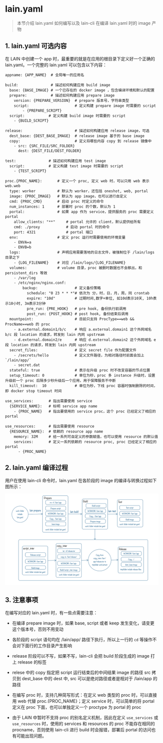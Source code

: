 # lain.yaml

>本节介绍 lain.yaml 如何编写以及 lain-cli 在编译 lain.yaml 时的 image 产物

## 1. lain.yaml 可选内容

在 LAIN 中创建一个 app 时，最重要的就是在应用的根目录下定义好一个正确的 lain.yaml。一个完整的 lain.yaml 可以包含以下内容：

```
appname: {APP_NAME}  # 全局唯一的应用名

build:               # 描述如何构建应用 build image 
  base: {BASE_IMAGE} # 一个已存在的 docker image ，包含编译环境和默认的配置     
  prepare:           # 描述如何构建应用 prepare image
    version: {PREPARE_VERSION}  # prepare 版本号，字符串类型
    script:                     # 定义构建 prepare image 时需要的 script
        - {PREPARE_SCRIPT}
  script:           # 定义构建 build image 时需要的 script
    - {BUILD_SCRIPT}

release:                        # 描述如何构建应用 release image，可选
  dest_base: {DEST_BASE_IMAGE}  # release image 基于的 base image
  copy:                         # 定义将哪些内容 copy 到 release 镜像中
    - src: {SRC_FILE/SRC_FOLDER}
      dest: {DEST_FILE/DEST_FOLDER}

test:               # 描述如何构建应用 test image
  script:           # 定义构建 test image 时需要的 script
    - {TEST_SCRIPT}

proc.{PROC_NAME}:       # 定义一个 proc, 定义 web 时，可以只用 web 表示 web.web
  type: worker          # 默认为 worker，还包括 oneshot, web, portal
  image: {PROC_IMAGE}   # 默认为 app image，也可以进行自定义
  cmd: {PROC_CMD}       # 启动 proc 时定义的命令
  num_instances: 1      # 部署时 proc 的个数，默认为 1
  portal:               # 如果 app 作为 service，提供服务的 proc 需要定义 portal
    allow_clients: "**"     # portal 允许的 client，默认提供给所有
    cmd: ./proxy            # 启动 portal 时的命令
    port: 4321              # portal 端口
  env:                  # 定义 proc 运行时需要使用的环境变量
    - ENVA=a
    - ENVB=b
  logs:                 # 声明应用需要落地的日志文件，被强制位于 /lain/logs 目录之下
    - {LOG_FILENAME}    # 对应 /lain/logs/{LOG_FILENAME}
  volumes:              # volume 目录，proc 被删时数据也不会移出，和 persistent_dirs 等效
    - /var/log
    - /etc/nginx/nginx.conf:
        backup:                 # 定义备份策略
          schedule: "0 23 * * *"# 依次为 分，时，日，月，周，同 crontab 
          expire: "10d"         # 过期时间,数字+单位, 如10d表示10天, 10h表示10小时, 3m表示3分钟
          pre_run: {PRE_HOOK}   # pre hook, 备份执行前调用
          post_run: {POST_HOOK} # post hook, 备份结束后调用
  mountpoint:                   # 目前只支持 ProcType==web && ProcName==web 的 proc
    - a.external.domain1/b/c    # 响应 a.external.domain1 这个外网域名 b/c 段 location 的请求，转发到 lain 内网 upstream
    - d.external.domain2/e      # 响应 d.external.domain2 这个外网域名 e 段 location 的请求，转发到 lain 内网 upstream
  secret_files:                 # 定义 secret file 作为配置文件
    - /secrets/hello            # 定义文件路径，为相对路径时前面会加上 `/lain/app/`
    - secret.dat 
  stateful: true                # 表示在升级 proc 时不改变容器的节点位置
  setup_timeout: 0              # 单位为秒，proc 多 instance 升级时，设置升级前一个 proc 后隔多少秒升级后一个应用，用于保障服务不中断
  kill_timeout:  10             # 单位为秒，下线 proc 容器时强制删除的时间，即 docker stop timeout 时间

use_services:       # 指出需要使用 service
  {SERVICE_NAME}:   # 标明 service app name
    - {PROC_NAME}   # 指出要使用的 service proc，这个 proc 已经定义了相应的 portal

use_resources:      # 指出需要使用 resource
  {RESOURCE_NAME}:  # 依赖的 resource app name
    memory: 32M     # 给一系列可自定义的参数赋值，也可以使用 resource 的默认值
    services:       # 定义一系列依赖的 resource proc, proc 已经定义了相应的 portal
      - {PROC_NAME}

```


## 2. lain.yaml 编译过程

用户在使用 lain-cli 命令时，lain.yaml 在各阶段的 image 的编译与转换过程如下图所示：

![workflow](img/workflow.png)


## 3. 注意事项
在编写对应的 lain.yaml 时，有一些点需要注意：

- 在编译 prepare image 时，如果 base, script 或者 keep 发生变化，请变更这个版本号，否则不用变动

- 各阶段的 script 语句均在 /lain/app/ 路径下执行，所以上一行的 `cd` 等操作不会对下面行的工作目录产生影响

- release 阶段可以不写，如果不写，lain-cli 会把 build 阶段生成的 image 打上 release 的标签

- relese 中的 copy 指定把 script 运行结束后的中间结果 image 的路径 src 拷贝到 dest_base 中的 dest 中, src 可以是绝对路径或者是相对于 /lain/app 的路径

- 在编写 proc 时，支持几种简写形式：在定义 web 类型的 proc 时，可以直接用 web 代替 proc.{PROC_NAME}；定义 service 时，可以简单的将 portal 定义在 proc 下面，也可以单独定义一个 proctype 为 portal 的 proc

- 由于 LAIN 中暂时不支持 proc 的别名定义机制，因此在定义 `use_services` 或 `use_resources` 时，使用的 services 和 resources 的 proc 不能存在相同的 procname，否则使用 lain-cli 进行 build 时会报错，部署后 portal 的访问也有可能出现问题。
